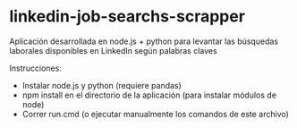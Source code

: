 # linkedin-job-searchs-scrapper
Aplicación desarrollada en node.js + python para levantar las búsquedas laborales disponibles en LinkedIn según palabras claves

Instrucciones:
* Instalar node.js y python (requiere pandas)
* npm install en el directorio de la aplicación (para instalar módulos de node)
* Correr run.cmd (o ejecutar manualmente los comandos de este archivo)

